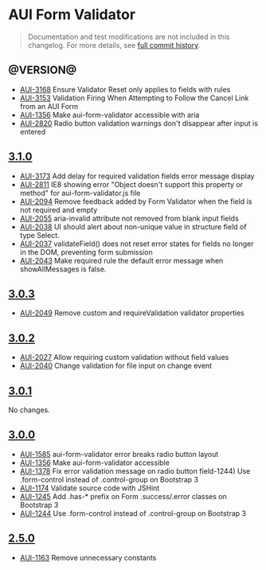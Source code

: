 # AUI Form Validator

> Documentation and test modifications are not included in this changelog. For more details, see [full commit history](https://github.com/liferay/alloy-ui/commits/master/src/aui-form-validator).

## @VERSION@

* [AUI-3168](https://issues.liferay.com/browse/AUI-3168) Ensure Validator Reset only applies to fields with rules
* [AUI-3153](https://issues.liferay.com/browse/AUI-3153) Validation Firing When Attempting to Follow the Cancel Link from an AUI Form
* [AUI-1356](https://issues.liferay.com/browse/AUI-1356) Make aui-form-validator accessible with aria
* [AUI-2820](https://issues.liferay.com/browse/AUI-2820) Radio button validation warnings don't disappear after input is entered

## [3.1.0](https://github.com/liferay/alloy-ui/releases/tag/3.1.0)

* [AUI-3173](https://issues.liferay.com/browse/AUI-3173) Add delay for required validation fields error message display
* [AUI-2811](https://issues.liferay.com/browse/AUI-2811) IE8 showing error "Object doesn't support this property or method" for aui-form-validator.js file
* [AUI-2094](https://issues.liferay.com/browse/AUI-2094) Remove feedback added by Form Validator when the field is not required and empty
* [AUI-2055](https://issues.liferay.com/browse/AUI-2055) aria-invalid attribute not removed from blank input fields
* [AUI-2038](https://issues.liferay.com/browse/AUI-2038) UI should alert about non-unique value in structure field of type Select.
* [AUI-2037](https://issues.liferay.com/browse/AUI-2037) validateField() does not reset error states for fields no longer in the DOM, preventing form submission
* [AUI-2043](https://issues.liferay.com/browse/AUI-2043) Make required rule the default error message when showAllMessages is false.

## [3.0.3](https://github.com/liferay/alloy-ui/releases/tag/3.0.3)

* [AUI-2049](https://issues.liferay.com/browse/AUI-2049) Remove custom and requireValidation validator properties

## [3.0.2](https://github.com/liferay/alloy-ui/releases/tag/3.0.2)

* [AUI-2027](https://issues.liferay.com/browse/AUI-2027) Allow requiring custom validation without field values
* [AUI-2040](https://issues.liferay.com/browse/AUI-2040) Change validation for file input on change event

## [3.0.1](https://github.com/liferay/alloy-ui/releases/tag/3.0.1)

No changes.

## [3.0.0](https://github.com/liferay/alloy-ui/releases/tag/3.0.0)

* [AUI-1585](https://issues.liferay.com/browse/AUI-1585) aui-form-validator error breaks radio button layout
* [AUI-1356](https://issues.liferay.com/browse/AUI-1356) Make aui-form-validator accessible
* [AUI-1378](https://issues.liferay.com/browse/AUI-1378) Fix error validation message on radio button field-1244) Use .form-control instead of .control-group on Bootstrap 3
* [AUI-1174](https://issues.liferay.com/browse/AUI-1174) Validate source code with JSHint
* [AUI-1245](https://issues.liferay.com/browse/AUI-1245) Add .has-* prefix on Form .success/.error classes on Bootstrap 3
* [AUI-1244](https://issues.liferay.com/browse/AUI-1244) Use .form-control instead of .control-group on Bootstrap 3

## [2.5.0](https://github.com/liferay/alloy-ui/releases/tag/2.5.0)

* [AUI-1163](https://issues.liferay.com/browse/AUI-1163) Remove unnecessary constants